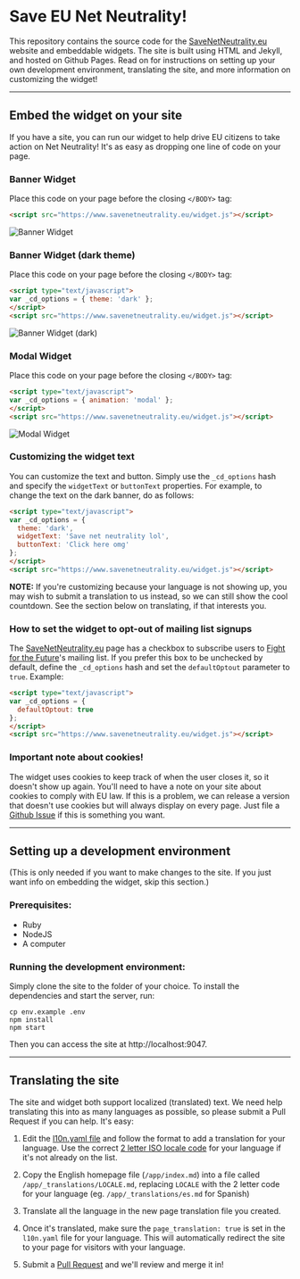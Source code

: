 # Save EU Net Neutrality!

This repository contains the source code for the [SaveNetNeutrality.eu][1]
website and embeddable widgets. The site is built using HTML and Jekyll, and
hosted on Github Pages. Read on for instructions on setting up your own
development environment, translating the site, and more information on
customizing the widget!

----

## Embed the widget on your site

If you have a site, you can run our widget to help drive EU citizens to take
action on Net Neutrality! It's as easy as dropping one line of code on your
page.

### Banner Widget

Place this code on your page before the closing `</BODY>` tag:

```html
<script src="https://www.savenetneutrality.eu/widget.js"></script>
```
![Banner Widget](https://www.savenetneutrality.eu/images/example-banner.png)

### Banner Widget (dark theme)

Place this code on your page before the closing `</BODY>` tag:

```html
<script type="text/javascript">
var _cd_options = { theme: 'dark' };
</script>
<script src="https://www.savenetneutrality.eu/widget.js"></script>
```
![Banner Widget (dark)](https://www.savenetneutrality.eu/images/example-banner-dark.png)

### Modal Widget

Place this code on your page before the closing `</BODY>` tag:

```html
<script type="text/javascript">
var _cd_options = { animation: 'modal' };
</script>
<script src="https://www.savenetneutrality.eu/widget.js"></script>
```
![Modal Widget](https://www.savenetneutrality.eu/images/example-modal.png)

### Customizing the widget text

You can customize the text and button. Simply use the `_cd_options` hash and
specify the `widgetText` or `buttonText` properties. For example, to change the
text on the dark banner, do as follows:

```html
<script type="text/javascript">
var _cd_options = {
  theme: 'dark',
  widgetText: 'Save net neutrality lol',
  buttonText: 'Click here omg'
};
</script>
<script src="https://www.savenetneutrality.eu/widget.js"></script>
```

**NOTE:** If you're customizing because your language is not showing up, you
may wish to submit a translation to us instead, so we can still show the cool
countdown. See the section below on translating, if that interests you.

### How to set the widget to opt-out of mailing list signups

The [SaveNetNeutrality.eu][1] page has a checkbox to subscribe users to
[Fight for the Future][4]'s mailing list. If you prefer this box to be unchecked
by default, define the `_cd_options` hash and set the `defaultOptout` parameter
to `true`. Example:

```html
<script type="text/javascript">
var _cd_options = {
  defaultOptout: true
};
</script>
<script src="https://www.savenetneutrality.eu/widget.js"></script>
```

### Important note about cookies!

The widget uses cookies to keep track of when the user closes it, so it doesn't
show up again. You'll need to have a note on your site about cookies to comply
with EU law. If this is a problem, we can release a version that doesn't use
cookies but will always display on every page. Just file a [Github Issue][2] if
this is something you want.

----

## Setting up a development environment

(This is only needed if you want to make changes to the site. If you just want
info on embedding the widget, skip this section.)

### Prerequisites:

* Ruby
* NodeJS
* A computer

### Running the development environment:

Simply clone the site to the folder of your choice. To install the dependencies
and start the server, run:

```
cp env.example .env
npm install
npm start
```

Then you can access the site at http://localhost:9047.

----

## Translating the site

The site and widget both support localized (translated) text. We need help
translating this into as many languages as possible, so please submit a Pull
Request if you can help. It's easy:

1. Edit the [l10n.yaml file][3] and follow the format to add a translation for
   your language. Use the correct [2 letter ISO locale code][5] for your
   language if it's not already on the list.

2. Copy the English homepage file (`/app/index.md`) into a file called
   `/app/_translations/LOCALE.md`, replacing `LOCALE` with the 2 letter code for
   your language (eg. `/app/_translations/es.md` for Spanish)

3. Translate all the language in the new page translation file you created.

4. Once it's translated, make sure the `page_translation: true` is set in the
   `l10n.yaml` file for your language. This will automatically redirect the
   site to your page for visitors with your language.

2. Submit a [Pull Request][6] and we'll review and merge it in!


[1]: https://www.savenetneutrality.eu
[2]: https://github.com/fightforthefuture/eunetneutrality/issues
[3]: https://github.com/fightforthefuture/eunetneutrality/blob/master/app/_data/l10n.yaml
[4]: https://www.fightforthefuture.org
[5]: https://en.wikipedia.org/wiki/List_of_ISO_639-1_codes
[6]: https://github.com/fightforthefuture/eunetneutrality/pulls
